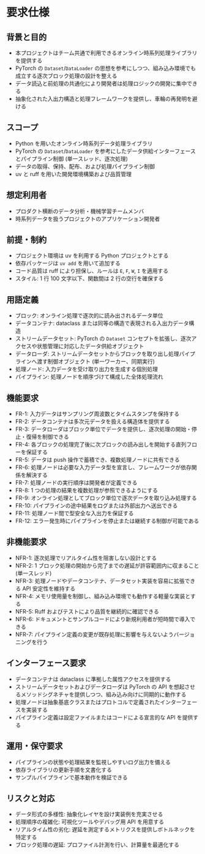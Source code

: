 # 要求仕様

## 背景と目的
- 本プロジェクトはチーム共通で利用できるオンライン時系列処理ライブラリを提供する
- PyTorch の `Dataset`/`DataLoader` の思想を参考にしつつ、組み込み環境でも成立する逐次ブロック処理の設計を整える
- データ読込と前処理の共通化により開発者は処理ロジックの開発に集中できる
- 抽象化された入出力構造と処理フレームワークを提供し、車輪の再発明を避ける

## スコープ
- Python を用いたオンライン時系列データ処理ライブラリ
- PyTorch の `Dataset`/`DataLoader` を参考にしたデータ供給インターフェースとパイプライン制御 (単一スレッド、逐次処理)
- データの取得、保持、配布、および処理パイプライン制御
- uv と ruff を用いた開発環境構築および品質管理

## 想定利用者
- プロダクト横断のデータ分析・機械学習チームメンバ
- 時系列データを扱うプロジェクトのアプリケーション開発者

## 前提・制約
- プロジェクト環境は uv を利用する Python プロジェクトとする
- 依存パッケージは `uv add` を用いて追加する
- コード品質は ruff により担保し、ルールは `E`, `F`, `W`, `I` を適用する
- スタイル: 1 行 100 文字以下、関数間は 2 行の空行を確保する

## 用語定義
- ブロック: オンライン処理で逐次的に読み出されるデータ単位
- データコンテナ: dataclass または同等の構造で表現される入出力データ構造
- ストリームデータセット: PyTorch の `Dataset` コンセプトを拡張し、逐次アクセスや状態管理に対応したデータ供給オブジェクト
- データローダ: ストリームデータセットからブロックを取り出し処理パイプラインへ渡す制御オブジェクト (単一ワーカー、同期実行)
- 処理ノード: 入力データを受け取り出力を生成する個別処理
- パイプライン: 処理ノードを順序づけて構成した全体処理流れ

## 機能要求
- FR-1: 入力データはサンプリング周波数とタイムスタンプを保持する
- FR-2: データコンテナは多次元データを扱える構造体を提供する
- FR-3: データローダはブロック単位でデータを提供し、逐次処理の開始・停止・復帰を制御できる
- FR-4: 各ブロックの処理完了後に次ブロックの読み出しを開始する直列フローを保証する
- FR-5: データは push 操作で蓄積でき、複数処理ノードに共有できる
- FR-6: 処理ノードは必要な入力データ型を宣言し、フレームワークが依存関係を解決する
- FR-7: 処理ノードの実行順序は開発者が定義できる
- FR-8: 1 つの処理の結果を複数処理が参照できるようにする
- FR-9: オンライン処理としてブロック単位で逐次データを取り込み処理する
- FR-10: パイプラインの途中結果をログまたは外部出力へ送出できる
- FR-11: 処理ノード間で型安全な入出力を保証する
- FR-12: エラー発生時にパイプラインを停止または継続する制御が可能である

## 非機能要求
- NFR-1: 逐次処理でリアルタイム性を阻害しない設計とする
- NFR-2: 1 ブロック処理の開始から完了までの遅延が許容範囲内に収まること (単一スレッド)
- NFR-3: 処理ノードやデータコンテナ、データセット実装を容易に拡張できる API 安定性を維持する
- NFR-4: メモリ使用量を制御し、組み込み環境でも動作する軽量な実装とする
- NFR-5: Ruff およびテストにより品質を継続的に確認できる
- NFR-6: ドキュメントとサンプルコードにより新規利用者が短時間で導入できる
- NFR-7: パイプライン定義の変更が既存処理に影響を与えないようバージョニングを行う

## インターフェース要求
- データコンテナは dataclass に準拠した属性アクセスを提供する
- ストリームデータセットおよびデータローダは PyTorch の API を想起させるメソッドシグネチャを提供しつつ、組み込み向けに同期的に動作する
- 処理ノードは抽象基底クラスまたはプロトコルで定義されたインターフェースを実装する
- パイプライン定義は設定ファイルまたはコードによる宣言的な API を提供する

## 運用・保守要求
- パイプラインの状態や処理結果を監視しやすいログ出力を備える
- 依存ライブラリの更新手順を文書化する
- サンプルパイプラインで基本動作を検証できる

## リスクと対応
- データ形式の多様性: 抽象化レイヤを設け実装例を充実させる
- 処理順序の複雑化: 可視化ツールやデバッグ用 API を用意する
- リアルタイム性の劣化: 遅延を測定するメトリクスを提供しボトルネックを特定する
- ブロック処理の遅延: プロファイル計測を行い、計算量を最適化する
